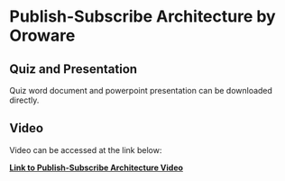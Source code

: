 # Publish-Subscribe Architecture by Oroware

## Quiz and Presentation

Quiz word document and powerpoint presentation can be downloaded directly.

## Video

Video can be accessed at the link below: 

**[Link to Publish-Subscribe Architecture Video](https://drive.google.com/file/d/1J3QAIt8z9-d849OgZaQkJTu6SOuz2qhb/view?usp=sharing)**